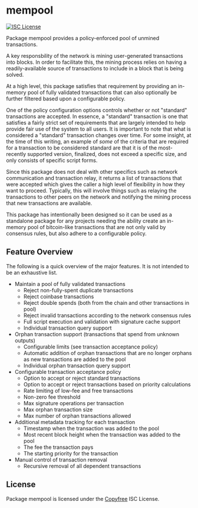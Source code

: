 # mempool

[![ISC License](http://img.shields.io/badge/license-ISC-blue.svg)](http://Copyfree.org)

Package mempool provides a policy-enforced pool of unmined transactions.

A key responsbility of the network is mining user-generated transactions
into blocks. In order to facilitate this, the mining process relies on
having a readily-available source of transactions to include in a block
that is being solved.

At a high level, this package satisfies that requirement by providing an
in-memory pool of fully validated transactions that can also optionally
be further filtered based upon a configurable policy.

One of the policy configuration options controls whether or not "standard"
transactions are accepted. In essence, a "standard" transaction is one that
satisfies a fairly strict set of requirements that are largely intended to
help provide fair use of the system to all users. It is important to note
that what is considered a "standard" transaction changes over time. For
some insight, at the time of this writing, an example of _some_ of the
criteria that are required for a transaction to be considered standard are
that it is of the most-recently supported version, finalized, does not exceed
a specific size, and only consists of specific script forms.

Since this package does not deal with other specifics such as network
communication and transaction relay, it returns a list of transactions
that were accepted which gives the caller a high level of flexibility in how
they want to proceed. Typically, this will involve things such as relaying
the transactions to other peers on the network and notifying the mining
process that new transactions are available.

This package has intentionally been designed so it can be used as a standalone
package for any projects needing the ability create an in-memory pool of
bitcoin-like transactions that are not only valid by consensus rules, but also
adhere to a configurable policy.

## Feature Overview

The following is a quick overview of the major features. It is not intended to
be an exhaustive list.

- Maintain a pool of fully validated transactions
  - Reject non-fully-spent duplicate transactions
  - Reject coinbase transactions
  - Reject double spends (both from the chain and other transactions in pool)
  - Reject invalid transactions according to the network consensus rules
  - Full script execution and validation with signature cache support
  - Individual transaction query support
- Orphan transaction support (transactions that spend from unknown outputs)
  - Configurable limits (see transaction acceptance policy)
  - Automatic addition of orphan transactions that are no longer orphans as new
    transactions are added to the pool
  - Individual orphan transaction query support
- Configurable transaction acceptance policy
  - Option to accept or reject standard transactions
  - Option to accept or reject transactions based on priority calculations
  - Rate limiting of low-fee and free transactions
  - Non-zero fee threshold
  - Max signature operations per transaction
  - Max orphan transaction size
  - Max number of orphan transactions allowed
- Additional metadata tracking for each transaction
  - Timestamp when the transaction was added to the pool
  - Most recent block height when the transaction was added to the pool
  - The fee the transaction pays
  - The starting priority for the transaction
- Manual control of transaction removal
  - Recursive removal of all dependent transactions

## License

Package mempool is licensed under the [Copyfree](http://Copyfree.org) ISC
License.
